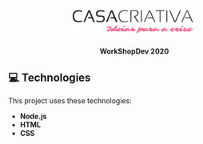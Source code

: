 <h1 align="center">
    <img alt="Casa Criativa" title="logo" src="public/logo.png" width="250px" />
</h1>

<h4 align="center">
    WorkShopDev 2020
</h4>

## 💻 Technologies

This project uses these technologies:

- <strong> Node.js </strong>
- <strong> HTML </strong>
- <strong> CSS </strong>